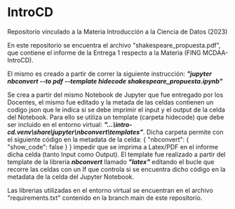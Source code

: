# IntroCD
Repositorio vinculado a la Materia Introducción a la Ciencia de Datos (2023)

En este repositorio se encuentra el archivo "shakespeare_propuesta.pdf", que contiene el informe de la Entrega 1 respecto a la Materia (FING MCDAA-IntroCD).

El mismo es creado a partir de correr la siguiente instrucción:
**_"jupyter nbconvert --to pdf --template hidecode shakespeare_propuesta.ipynb"_**

Se crea a partir del mismo Notebook de Jupyter que fue entregado por los Docentes, el mismo fue editado y la metada de las celdas contienen un codigo json que le indica si se debe imprimir el input y el output de la celda del Notebook. Para ello se utiliza un template (carpeta hidecode) que debe ser incluido en el entorno virtual: **_"...\intro-cd\.venv\share\jupyter\nbconvert\templates"_**.
Dicha carpeta permite con el siguiente código en la metadata de la celda:
{
  "nbconvert": {
    "show_code": false
  }
}
impedir que se imprima a Latex/PDF en el informe dicha celda (tanto Input como Output). El template fue realizado a partir del template de la libreria **_nbconvert_** llamado **_"latex"_** editando el bucle que recorre las celdas con un If que controla si se encuentra dicho código en la metadata de la celda del Jupyter Notebook.

Las librerias utilizadas en el entorno virtual se encuentran en el archivo "requirements.txt" contenido en la branch main de este repositorio.
